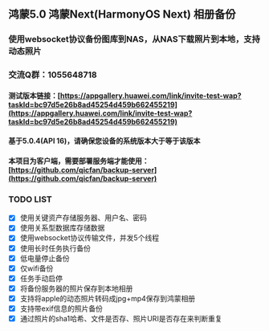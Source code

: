 ## 鸿蒙5.0 鸿蒙Next(HarmonyOS Next) 相册备份
### 使用websocket协议备份图库到NAS，从NAS下载照片到本地，支持动态照片
### 交流Q群：1055648718

#### 测试版本链接：[https://appgallery.huawei.com/link/invite-test-wap?taskId=bc97d5e26b8ad45254d459b662455219](https://appgallery.huawei.com/link/invite-test-wap?taskId=bc97d5e26b8ad45254d459b662455219)
#### 基于5.0.4(API 16)，请确保您设备的系统版本大于等于该版本
#### 本项目为客户端，需要部署服务端才能使用：[https://github.com/qicfan/backup-server](https://github.com/qicfan/backup-server)

### TODO LIST
- [x] 使用关键资产存储服务器、用户名、密码
- [x] 使用关系型数据库存储数据
- [x] 使用websocket协议传输文件，并发5个线程
- [x] 使用长时任务执行备份
- [x] 低电量停止备份
- [x] 仅wifi备份
- [x] 任务手动启停
- [x] 将备份服务器的照片保存到本地相册
- [x] 支持将apple的动态照片转码成jpg+mp4保存到鸿蒙相册
- [x] 支持带exif信息的照片备份
- [x] 通过照片的sha1哈希、文件是否存、照片URI是否存在来判断重复
